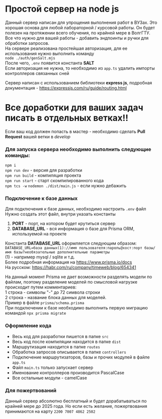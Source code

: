 # Простой сервер на node js

Данный сервер написан для упрощения выполнения работ в ВУЗах.
Это хорошая основа для любой лабораторной / курсовой работы.
Он будет полезен на протяжении всего обучения, по крайней мере в ВолгГТУ. \
Все что нужно для вашей работы - добавить эндпоинты и ручки для обработки запросов. \
На сервере реализована простейшая авторизация, для ее использования нужно выполнить команду \
```node ./auth/genSalt.mjs``` \
После чего, ```.env``` появится константа **SALT** \
Если авторизация не нужна, то необходимо из ```app.ts``` удалить импорты контроллеров связанных сней

Сервер написан с использованием библиотеки **express js**, подробная документация - https://expressjs.com/ru/guide/routing.html


# Все доработки для ваших задач писать в отдельных ветках!!
Если ваш код должен попасть в мастер - необходимо сделать **Pull Request** вашей ветки в *develop*

### Для запуска сервера необходимо выполнить следующие команды:
```npm i```\
```npm run dev``` - версия для разработки \
```npm run build``` - компиляция проекта \
```npm run start``` - старт скомпилированного кода \
```npm tcs -w``` ```nodemon ./dist/main.js``` - если нужно дебажить

### Подключение к базе данных
Для подключения к базе данных, необходимо настроить ```.env``` файл
Нужно создать этот файл, внутри указать константы 
1. **PORT** - порт, на котором будет крутиться сервер
2. **DATABASE_URL** - вся информация о базе для Prisma ORM, используемой на проекте

Константа **DATABASE_URL** оформляется следующим образом:
```DATABASE_URL=база данных(1)://имя пользователя:пароль@хост:порт базы/имя базы?необязательные дополнительные параметры```\
(1) - например mysql / sqlite и т.д. \
Более подробная информация на https://www.prisma.io/docs \
На русском: https://habr.com/ru/company/timeweb/blog/654341

На данный момент Prisma не дает возможности разделять модели по файлам, поэтому разделение моделей по
смысловой нагрузке происходит путем комментариев: \
1 строка - символы "-" до 72 символа строки \
2 строка - название блока данных для моделей. \
Пример в файле ```prisma/schema.prisma``` \
При подключении к базе необходимо выполнить первую миграцию командой ```npx prisma migrate```



### Оформление кода
* Весь код для разработки пишется в папке ```src```
* Весь код после компиляции находится в папке ```dist```
* Маршрутизация находится в папке ```routes```
* Обработка запросов описывается в папке ```controllers```
* Подключение маршрутизаторов, базы и прочих модулей в файле ```app.ts```
* Файл ```main.ts``` только запускает  сервер
* Именование контроллеров производится PascalCase
* Все остальные модули - camelCase

### Для пожертвований
Данный сервер абсолютно бесплатный и будет дорабатываться по крайней мере до 2025 года.
Но если есть желание, пожертвования принимаются на карту ```2200 7007 4862 2502```
